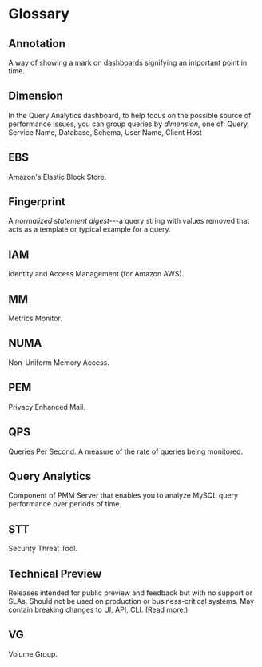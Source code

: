 <!-- CREATED BY make_glossary.pl - DO NOT EDIT! -->

<!-- Local style adjustments -->
<style>div.section dl.glossary dt {font-weight: bold; font-size: 1.3em;}
      div.section dd {margin-top: 10px; margin-bottom: 10px; margin-left: 30px;}
</style>

# Glossary

## Annotation

A way of showing a mark on dashboards signifying an important point in time.

## Dimension

In the Query Analytics dashboard, to help focus on the possible source of performance issues, you can group queries by *dimension*, one of: Query, Service Name, Database, Schema, User Name, Client Host

## EBS

Amazon's Elastic Block Store.

## Fingerprint

A *normalized statement digest*---a query string with values removed that acts as a template or typical example for a query.

## IAM

Identity and Access Management (for Amazon AWS).

## MM

Metrics Monitor.

## NUMA

Non-Uniform Memory Access.

## PEM

Privacy Enhanced Mail.

## QPS

Queries Per Second. A measure of the rate of queries being monitored.

## Query Analytics

Component of PMM Server that enables you to analyze MySQL query performance over periods of time.

## STT

Security Threat Tool.

## Technical Preview

Releases intended for public preview and feedback but with no support or SLAs. Should not be used on production or business-critical systems. May contain breaking changes to UI, API, CLI. ([Read more](https://www.percona.com/services/policies/percona-release-lifecycle-overview).)

## VG

Volume Group.
